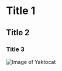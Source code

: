 # Title 1
## Title 2
### Title 3
![Image of Yaktocat](https://octodex.github.com/images/yaktocat.png)
